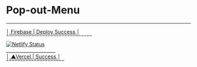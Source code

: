 # Pop-out-Menu
_______________________________
│<a href="https://pop-out-menu-satvikg7.web.app/"> Firebase  | Deploy Success </a>│<br>
‾‾‾‾‾‾‾‾‾‾‾‾‾‾‾‾‾‾‾‾‾‾‾‾‾‾‾‾‾‾‾<br>
[![Netlify Status](https://api.netlify.com/api/v1/badges/9707b8c4-9c31-4fe8-9867-b13bdcb266f9/deploy-status)](https://pop-out-menu.netlify.app)<br>
_____________________<br>
│<a href="https://pop-out-menu.vercel.app"> ▲Vercel  |  Success </a>│<br>
‾‾‾‾‾‾‾‾‾‾‾‾‾‾‾‾‾‾‾‾‾
<br>
